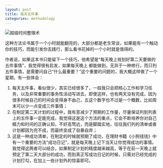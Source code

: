 ```yaml
---
layout: post
title: 每天五件事
categories: methodology
---
```


![超级时间整理术](https://img3.doubanio.com/lpic/s29286834.jpg)

这种方法论书属于一个小时就能翻完的，大部分都是老生常谈，如果能有一个触动你的技巧，而能引发你去践行，那么看书花掉的一个小时就是值得的。

作者说，如果这本书只能留下一个技巧，他希望是“每天晚上规划好第二天要做的五件事情”，我觉得很有启发，如果每天晚上 都能做到，无异于一种修行，而只列五件事情，是需要问自己“什么最重要？”这个重要的问题的，我大概这样做了一个星期，有一些体会：

1. 每天五件事，看似很少，其实已经很多了，一般我只会把核心工作和学习任务，以及非常重要的事务性活动写进去，即使这样，也有两天没有完成，因为很多时候自己的时间会变得身不由己，五这个数字也不过是一个概数，比如周末可以少一点变成三件事情；
2. 在制定第二天计划的过程中，我有意减少了预期的工作量，尽量保证列到列表上的五件事一定能完成，我觉得这是这个方法的重点，它会不断培养你对自己精力和时间的正确认知，不好高骛远，而是脚踏实地，往往我们列的清单或者计划都因为完不成，而最终变成了自暴自弃；
3. 这是一种成功清单，在制定的时候就预期了成功，在理财书籍《小狗钱钱》中有一个重要的方法“成功日记”，就是每天晚上记下当天让你觉得成功的事情。我觉得这两者可以结合，如果制定计划的精度越来越高，等于在前一天晚上就预定了第二天大部分的成功，而到真正写成功日记的时候，只需对已经完成的计划打勾，在加上一些计划外的惊喜即可。

